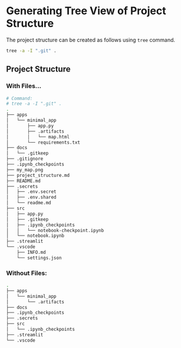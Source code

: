 # Generating Tree View of Project Structure

The project structure can be created as follows using `tree` command.

```sh
tree -a -I ".git" .
```

## Project Structure

### With Files...

```sh
# Command:
# tree -a -I ".git" .
.
├── apps
│   └── minimal_app
│       ├── app.py
│       ├── .artifacts
│       │   └── map.html
│       └── requirements.txt
├── docs
│   └── .gitkeep
├── .gitignore
├── .ipynb_checkpoints
├── my_map.png
├── project_structure.md
├── README.md
├── .secrets
│   ├── .env.secret
│   ├── .env.shared
│   └── readme.md
├── src
│   ├── app.py
│   ├── .gitkeep
│   ├── .ipynb_checkpoints
│   │   └── notebook-checkpoint.ipynb
│   └── notebook.ipynb
├── .streamlit
└── .vscode
    ├── INFO.md
    └── settings.json
```

### Without Files:

```sh
.
├── apps
│   └── minimal_app
│       └── .artifacts
├── docs
├── .ipynb_checkpoints
├── .secrets
├── src
│   └── .ipynb_checkpoints
├── .streamlit
└── .vscode
```
